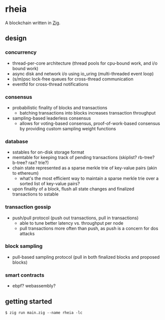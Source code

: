# rheia

A blockchain written in [Zig](https://ziglang.org).

## design

### concurrency
- thread-per-core architecture (thread pools for cpu-bound work, and i/o bound work)
- async disk and network i/o using io_uring (multi-threaded event loop)
- (s/m)psc lock-free queues for cross-thread communication
- eventfd for cross-thread notifications

### consensus
- probabilistic finality of blocks and transactions
  - batching transactions into blocks increases transaction throughput
- sampling-based leaderless consensus
  - allows for voting-based consensus, proof-of-work-based consensus by providing custom sampling weight functions

### database
- sstables for on-disk storage format
- memtable for keeping track of pending transactions (skiplist? rb-tree? b-tree? rax? trie?)
- chain state represented as a sparse merkle trie of key-value pairs (akin to ethereum)
  - what's the most efficient way to maintain a sparse merkle trie over a sorted list of key-value pairs?
- upon finality of a block, flush all state changes and finalized transactions to sstable

### transaction gossip
- push/pull protocol (push out transactions, pull in transactions)
  - able to tune better latency vs. throughput per node
  - pull transactions more often than push, as push is a concern for dos attacks

### block sampling
- pull-based sampling protocol (pull in both finalized blocks and proposed blocks)

### smart contracts
- ebpf? webassembly?

## getting started

```
$ zig run main.zig --name rheia -lc
```